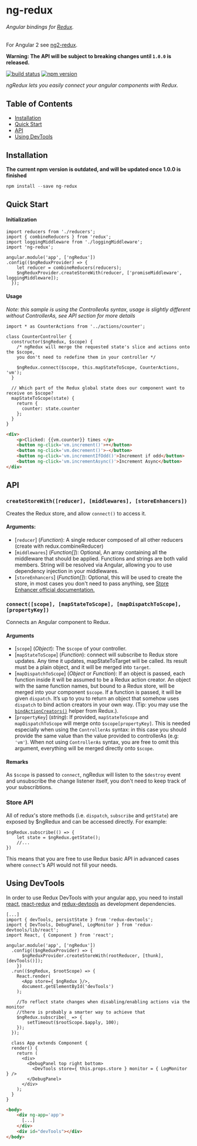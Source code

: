 # ng-redux
###### Angular bindings for [Redux](https://github.com/gaearon/redux).

For Angular 2 see [ng2-redux](https://github.com/wbuchwalter/ng2-redux).

**Warning: The API will be subject to breaking changes until `1.0.0` is released.**

[![build status](https://img.shields.io/travis/wbuchwalter/ng-redux/master.svg?style=flat-square)](https://travis-ci.org/wbuchwalter/ng-redux)
[![npm version](https://img.shields.io/npm/v/ng-redux.svg?style=flat-square)](https://www.npmjs.com/package/ng-redux)


*ngRedux lets you easily connect your angular components with Redux.*


## Table of Contents

- [Installation](#installation)
- [Quick Start](#quick-start)
- [API](#api)
- [Using DevTools](#using-devtools)

## Installation

**The current npm version is outdated, and will be updated once 1.0.0 is finished**
```js
npm install --save ng-redux
```

## Quick Start

#### Initialization

```JS
import reducers from './reducers';
import { combineReducers } from 'redux';
import loggingMiddleware from './loggingMiddleware';
import 'ng-redux';

angular.module('app', ['ngRedux'])
.config(($ngReduxProvider) => {
    let reducer = combineReducers(reducers);
    $ngReduxProvider.createStoreWith(reducer, ['promiseMiddleware', loggingMiddleware]);
  });
```

#### Usage
*Note: this sample is using the ControllerAs syntax, usage is slightly different without ControllerAs, see API section for more details*

```JS
import * as CounterActions from '../actions/counter';

class CounterController {
  constructor($ngRedux, $scope) {
    /* ngRedux will merge the requested state's slice and actions onto the $scope, 
    you don't need to redefine them in your controller */
    
    $ngRedux.connect($scope, this.mapStateToScope, CounterActions, 'vm');
  }

  // Which part of the Redux global state does our component want to receive on $scope?
  mapStateToScope(state) {
    return {
      counter: state.counter
    };
  }
}
```

```HTML
<div>
    <p>Clicked: {{vm.counter}} times </p>
    <button ng-click='vm.increment()'>+</button>
    <button ng-click='vm.decrement()'>-</button>
    <button ng-click='vm.incrementIfOdd()'>Increment if odd</button>
    <button ng-click='vm.incrementAsync()'>Increment Async</button>
</div>
```

## API

### `createStoreWith([reducer], [middlewares], [storeEnhancers])`

Creates the Redux store, and allow `connect()` to access it.

#### Arguments: 
* [`reducer`] \(*Function*): A single reducer composed of all other reducers (create with redux.combineReducer)
* [`middlewares`] \(*Function[]*): Optional, An array containing all the middleware that should be applied. Functions and strings are both valid members. String will be resolved via Angular, allowing you to use dependency injection in your middlewares.
* [`storeEnhancers`] \(*Function[]*): Optional, this will be used to create the store, in most cases you don't need to pass anything, see [Store Enhancer official documentation.](http://rackt.github.io/redux/docs/Glossary.html#store-enhancer)


### `connect([scope], [mapStateToScope], [mapDispatchToScope], [propertyKey])`

Connects an Angular component to Redux.

#### Arguments
* [`scope`] \(*Object*): The `$scope` of your controller.
* [`mapStateToScope`] \(*Function*): connect will subscribe to Redux store updates. Any time it updates, mapStateToTarget will be called. Its result must be a plain object, and it will be merged into `target`.
* [`mapDispatchToScope`] \(*Object* or *Function*): If an object is passed, each function inside it will be assumed to be a Redux action creator. An object with the same function names, but bound to a Redux store, will be merged into your component `$scope`. If a function is passed, it will be given `dispatch`. It’s up to you to return an object that somehow uses `dispatch` to bind action creators in your own way. (Tip: you may use the [`bindActionCreators()`](http://gaearon.github.io/redux/docs/api/bindActionCreators.html) helper from Redux.).
* [`propertyKey`] \(*string*): If provided, `mapStateToScope` and `mapDispatchToScope` will merge onto `$scope[propertyKey]`. This is needed especially when using the `ControllerAs` syntax: in this case you should provide the same value than the value provided to controllerAs (e.g: `'vm'`). When not using `ControllerAs` syntax, you are free to omit this argument, everything will be merged directly onto `$scope`.

#### Remarks
As `$scope` is passed to `connect`, ngRedux will listen to the `$destroy` event and unsubscribe the change listener itself, you don't need to keep track of your subscribtions.

### Store API
All of redux's store methods (i.e. `dispatch`, `subscribe` and `getState`) are exposed by $ngRedux and can be accessed directly. For example:

```JS
$ngRedux.subscribe(() => {
    let state = $ngRedux.getState();
    //...
})
```

This means that you are free to use Redux basic API in advanced cases where `connect`'s API would not fill your needs.


## Using DevTools
In order to use Redux DevTools with your angular app, you need to install [react](https://www.npmjs.com/package/react), [react-redux](https://www.npmjs.com/package/react-redux) and [redux-devtools](https://www.npmjs.com/package/redux-devtools) as development dependencies.

```JS
[...]
import { devTools, persistState } from 'redux-devtools';
import { DevTools, DebugPanel, LogMonitor } from 'redux-devtools/lib/react';
import React, { Component } from 'react';

angular.module('app', ['ngRedux'])
  .config(($ngReduxProvider) => {
      $ngReduxProvider.createStoreWith(rootReducer, [thunk], [devTools()]);
    })
  .run(($ngRedux, $rootScope) => {
    React.render(
      <App store={ $ngRedux }/>,
      document.getElementById('devTools')
    );
    
    //To reflect state changes when disabling/enabling actions via the monitor
    //there is probably a smarter way to achieve that
    $ngRedux.subscribe(_ => {
        setTimeout($rootScope.$apply, 100);
    });
  });
  
  class App extends Component {
  render() {
    return (
      <div>
        <DebugPanel top right bottom>
          <DevTools store={ this.props.store } monitor = { LogMonitor } />
        </DebugPanel>
      </div>
    );
  }
}
```

```HTML
<body>
    <div ng-app='app'>
      [...]
    </div>
    <div id="devTools"></div>
</body>
```
